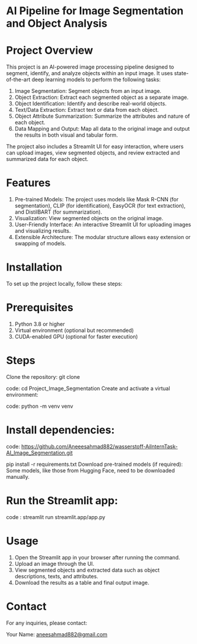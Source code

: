 # AI Pipeline for Image Segmentation and Object Analysis

# Project Overview
This project is an AI-powered image processing pipeline designed to segment, identify, and analyze objects within an input image. It uses state-of-the-art deep learning models to perform the following tasks:

1. Image Segmentation: Segment objects from an input image.
2. Object Extraction: Extract each segmented object as a separate image.
3. Object Identification: Identify and describe real-world objects.
4. Text/Data Extraction: Extract text or data from each object.
5. Object Attribute Summarization: Summarize the attributes and nature of each object.
6. Data Mapping and Output: Map all data to the original image and output the results in both visual and tabular form.

The project also includes a Streamlit UI for easy interaction, where users can upload images, view segmented objects, and review extracted and summarized data for each object.

# Features

1. Pre-trained Models: The project uses models like Mask R-CNN (for segmentation), CLIP (for identification), EasyOCR (for text extraction), and DistilBART (for summarization).
2. Visualization: View segmented objects on the original image.
3. User-Friendly Interface: An interactive Streamlit UI for uploading images and visualizing results.
4. Extensible Architecture: The modular structure allows easy extension or swapping of models.

# Installation
To set up the project locally, follow these steps:

# Prerequisites
1. Python 3.8 or higher
2. Virtual environment (optional but recommended)
3. CUDA-enabled GPU (optional for faster execution)

# Steps
Clone the repository:
git clone 

code:
cd Project_Image_Segmentation
Create and activate a virtual environment:

code:
python -m venv venv

# Install dependencies:

code: https://github.com/Aneeesahmad882/wasserstoff-AiInternTask-AI_Image_Segmentation.git

pip install -r requirements.txt
Download pre-trained models (if required): Some models, like those from Hugging Face, need to be downloaded manually.

# Run the Streamlit app:

code :
streamlit run streamlit.app/app.py

# Usage
1. Open the Streamlit app in your browser after running the command.
2. Upload an image through the UI.
3. View segmented objects and extracted data such as object descriptions, texts, and attributes.
4. Download the results as a table and final output image.

# Contact
For any inquiries, please contact:

Your Name: aneesahmad882@gmail.com
